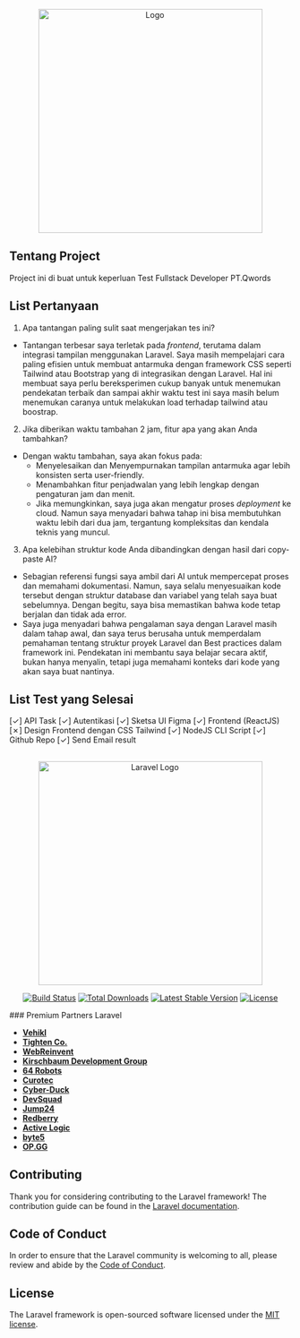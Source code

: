 <p align="center"><a href="https://qwords.co.id/" target="_blank"><img src="https://qwords.co.id/wp-content/uploads/2025/03/Screenshot_2025-03-12_151232-removebg-preview.png" width="400" alt="Logo"></a></p>

## Tentang Project
Project ini di buat untuk keperluan Test Fullstack Developer PT.Qwords

## List Pertanyaan
1. Apa tantangan paling sulit saat mengerjakan tes ini?
- Tantangan terbesar saya terletak pada *frontend*, terutama dalam integrasi tampilan menggunakan Laravel. Saya masih mempelajari cara paling efisien untuk membuat antarmuka dengan framework CSS seperti Tailwind atau Bootstrap yang di integrasikan dengan Laravel. Hal ini membuat saya perlu bereksperimen cukup banyak untuk menemukan pendekatan terbaik dan sampai akhir waktu test ini saya masih belum menemukan caranya untuk melakukan load terhadap tailwind atau boostrap.

2. Jika diberikan waktu tambahan 2 jam, fitur apa yang akan Anda tambahkan?
- Dengan waktu tambahan, saya akan fokus pada:
  - Menyelesaikan dan Menyempurnakan tampilan antarmuka agar lebih konsisten serta user-friendly.
  - Menambahkan fitur penjadwalan yang lebih lengkap dengan pengaturan jam dan menit.
  - Jika memungkinkan, saya juga akan mengatur proses *deployment* ke cloud. Namun saya menyadari bahwa tahap ini bisa membutuhkan waktu lebih dari dua jam, tergantung kompleksitas dan kendala teknis yang muncul.

3. Apa kelebihan struktur kode Anda dibandingkan dengan hasil dari copy-paste AI?  
- Sebagian referensi fungsi saya ambil dari AI untuk mempercepat proses dan memahami dokumentasi. Namun, saya selalu menyesuaikan kode tersebut dengan struktur database dan variabel yang telah saya buat sebelumnya. Dengan begitu, saya bisa memastikan bahwa kode tetap berjalan dan tidak ada error.
- Saya juga menyadari bahwa pengalaman saya dengan Laravel masih dalam tahap awal, dan saya terus berusaha untuk memperdalam pemahaman tentang struktur proyek Laravel dan Best practices dalam framework ini. Pendekatan ini membantu saya belajar secara aktif, bukan hanya menyalin, tetapi juga memahami konteks dari kode yang akan saya buat nantinya.

## List Test yang Selesai
[✓] API Task
[✓] Autentikasi
[✓] Sketsa UI Figma 
[✓] Frontend (ReactJS)
[✗] Design Frontend dengan CSS Tailwind
[✓] NodeJS CLI Script
[✓] Github Repo
[✓] Send Email result

## 
<p align="center"><a href="https://laravel.com" target="_blank"><img src="https://raw.githubusercontent.com/laravel/art/master/logo-lockup/5%20SVG/2%20CMYK/1%20Full%20Color/laravel-logolockup-cmyk-red.svg" width="400" alt="Laravel Logo"></a></p>

<p align="center">
<a href="https://github.com/laravel/framework/actions"><img src="https://github.com/laravel/framework/workflows/tests/badge.svg" alt="Build Status"></a>
<a href="https://packagist.org/packages/laravel/framework"><img src="https://img.shields.io/packagist/dt/laravel/framework" alt="Total Downloads"></a>
<a href="https://packagist.org/packages/laravel/framework"><img src="https://img.shields.io/packagist/v/laravel/framework" alt="Latest Stable Version"></a>
<a href="https://packagist.org/packages/laravel/framework"><img src="https://img.shields.io/packagist/l/laravel/framework" alt="License"></a>
</p>
### Premium Partners Laravel

- **[Vehikl](https://vehikl.com/)**
- **[Tighten Co.](https://tighten.co)**
- **[WebReinvent](https://webreinvent.com/)**
- **[Kirschbaum Development Group](https://kirschbaumdevelopment.com)**
- **[64 Robots](https://64robots.com)**
- **[Curotec](https://www.curotec.com/services/technologies/laravel/)**
- **[Cyber-Duck](https://cyber-duck.co.uk)**
- **[DevSquad](https://devsquad.com/hire-laravel-developers)**
- **[Jump24](https://jump24.co.uk)**
- **[Redberry](https://redberry.international/laravel/)**
- **[Active Logic](https://activelogic.com)**
- **[byte5](https://byte5.de)**
- **[OP.GG](https://op.gg)**

## Contributing

Thank you for considering contributing to the Laravel framework! The contribution guide can be found in the [Laravel documentation](https://laravel.com/docs/contributions).

## Code of Conduct

In order to ensure that the Laravel community is welcoming to all, please review and abide by the [Code of Conduct](https://laravel.com/docs/contributions#code-of-conduct).

## License

The Laravel framework is open-sourced software licensed under the [MIT license](https://opensource.org/licenses/MIT).

